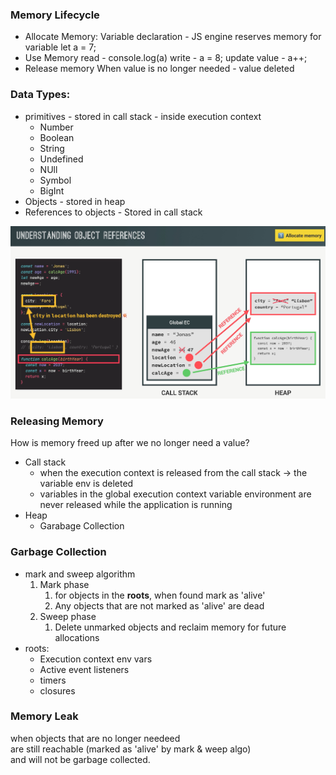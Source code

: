 ### Memory Lifecycle

- Allocate Memory:
  Variable declaration - JS engine reserves memory for variable
  let a = 7;
- Use Memory
  read - console.log(a)
  write - a = 8;
  update value - a++;
- Release memory
  When value is no longer needed - value deleted

### Data Types:

- primitives - stored in call stack - inside execution context
  - Number
  - Boolean
  - String
  - Undefined
  - NUll
  - Symbol
  - BigInt
- Objects - stored in heap
- References to objects - Stored in call stack

![alt text](image-7.png)

### Releasing Memory

How is memory freed up after we no longer need a value?

- Call stack
  - when the execution context is released from the call stack -> the variable env is deleted
  - variables in the global execution context variable environment are never released while the application is running
- Heap
  - Garabage Collection

### Garbage Collection

- mark and sweep algorithm
  1. Mark phase
     1. for objects in the **roots**, when found mark as 'alive'
     2. Any objects that are not marked as 'alive' are dead
  2. Sweep phase
     1. Delete unmarked objects and reclaim memory for future allocations
- roots:
  - Execution context env vars
  - Active event listeners
  - timers
  - closures

### Memory Leak

when objects that are no longer needeed  
are still reachable (marked as 'alive' by mark & weep algo)  
and will not be garbage collected.
